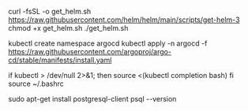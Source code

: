 curl -fsSL -o get_helm.sh https://raw.githubusercontent.com/helm/helm/main/scripts/get-helm-3
chmod +x get_helm.sh
./get_helm.sh

kubectl create namespace argocd
kubectl apply -n argocd -f https://raw.githubusercontent.com/argoproj/argo-cd/stable/manifests/install.yaml

if kubectl > /dev/null 2>&1; then
  source <(kubectl completion bash)
fi
source ~/.bashrc

sudo apt-get install postgresql-client
psql --version

